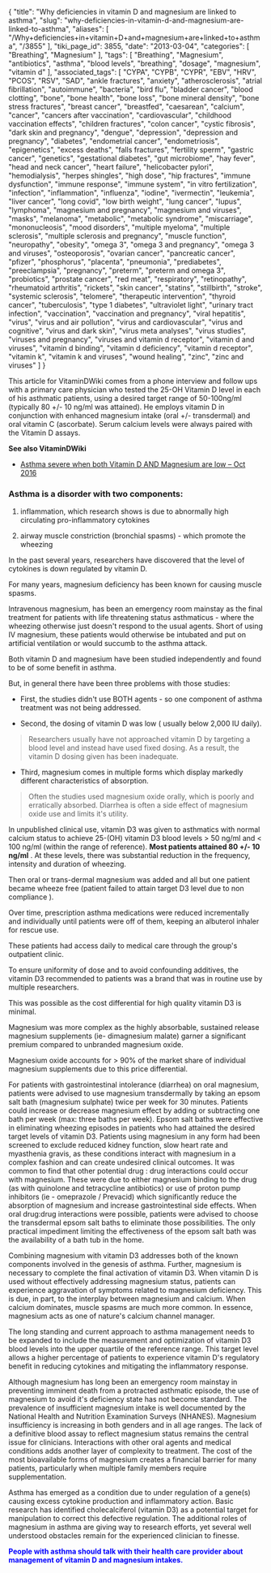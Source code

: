 {
    "title": "Why deficiencies in vitamin D and magnesium are linked to asthma",
    "slug": "why-deficiencies-in-vitamin-d-and-magnesium-are-linked-to-asthma",
    "aliases": [
        "/Why+deficiencies+in+vitamin+D+and+magnesium+are+linked+to+asthma",
        "/3855"
    ],
    "tiki_page_id": 3855,
    "date": "2013-03-04",
    "categories": [
        "Breathing",
        "Magnesium"
    ],
    "tags": [
        "Breathing",
        "Magnesium",
        "antibiotics",
        "asthma",
        "blood levels",
        "breathing",
        "dosage",
        "magnesium",
        "vitamin d"
    ],
    "associated_tags": [
        "CYPA",
        "CYPB",
        "CYPR",
        "EBV",
        "HRV",
        "PCOS",
        "RSV",
        "SAD",
        "ankle fractures",
        "anxiety",
        "atherosclerosis",
        "atrial fibrillation",
        "autoimmune",
        "bacteria",
        "bird flu",
        "bladder cancer",
        "blood clotting",
        "bone",
        "bone health",
        "bone loss",
        "bone mineral density",
        "bone stress fractures",
        "breast cancer",
        "breastfed",
        "caesarean",
        "calcium",
        "cancer",
        "cancers after vaccination",
        "cardiovascular",
        "childhood vaccination effects",
        "children fractures",
        "colon cancer",
        "cystic fibrosis",
        "dark skin and pregnancy",
        "dengue",
        "depression",
        "depression and pregnancy",
        "diabetes",
        "endometrial cancer",
        "endometriosis",
        "epigenetics",
        "excess deaths",
        "falls fractures",
        "fertility sperm",
        "gastric cancer",
        "genetics",
        "gestational diabetes",
        "gut microbiome",
        "hay fever",
        "head and neck cancer",
        "heart failure",
        "helicobacter pylori",
        "hemodialysis",
        "herpes shingles",
        "high dose",
        "hip fractures",
        "immune dysfunction",
        "immune response",
        "immune system",
        "in vitro fertilization",
        "infection",
        "inflammation",
        "influenza",
        "iodine",
        "ivermectin",
        "leukemia",
        "liver cancer",
        "long covid",
        "low birth weight",
        "lung cancer",
        "lupus",
        "lymphoma",
        "magnesium and pregnancy",
        "magnesium and viruses",
        "masks",
        "melanoma",
        "metabolic",
        "metabolic syndrome",
        "miscarriage",
        "mononucleosis",
        "mood disorders",
        "multiple myeloma",
        "multiple sclerosis",
        "multiple sclerosis and pregnancy",
        "muscle function",
        "neuropathy",
        "obesity",
        "omega 3",
        "omega 3 and pregnancy",
        "omega 3 and viruses",
        "osteoporosis",
        "ovarian cancer",
        "pancreatic cancer",
        "pfizer",
        "phosphorus",
        "placenta",
        "pneumonia",
        "prediabetes",
        "preeclampsia",
        "pregnancy",
        "preterm",
        "preterm and omega 3",
        "probiotics",
        "prostate cancer",
        "red meat",
        "respiratory",
        "retinopathy",
        "rheumatoid arthritis",
        "rickets",
        "skin cancer",
        "statins",
        "stillbirth",
        "stroke",
        "systemic sclerosis",
        "telomere",
        "therapeutic intervention",
        "thyroid cancer",
        "tuberculosis",
        "type 1 diabetes",
        "ultraviolet light",
        "urinary tract infection",
        "vaccination",
        "vaccination and pregnancy",
        "viral hepatitis",
        "virus",
        "virus and air pollution",
        "virus and cardiovascular",
        "virus and cognitive",
        "virus and dark skin",
        "virus meta analyses",
        "virus studies",
        "viruses and pregnancy",
        "viruses and vitamin d receptor",
        "vitamin d and viruses",
        "vitamin d binding",
        "vitamin d deficiency",
        "vitamin d receptor",
        "vitamin k",
        "vitamin k and viruses",
        "wound healing",
        "zinc",
        "zinc and viruses"
    ]
}


This article for VitaminDWiki comes from a phone interview and follow ups with a primary care physician who tested the 25-OH Vitamin D level in each of his asthmatic patients, using a desired target range of 50-100ng/ml (typically 80 +/- 10 ng/ml was attained).  He employs vitamin D in conjunction with enhanced magnesium intake (oral +/- transdermal) and oral vitamin C (ascorbate).  Serum calcium levels were always paired with the Vitamin D assays. 

 **See also VitaminDWiki** 

* [Asthma severe when both Vitamin D AND Magnesium are low – Oct 2016](/tags/asthma-severe-when-both-vitamin-d-and-magnesium-are-low-oct-2016.html)

### Asthma is a disorder with two components:

1. inflammation, which research shows is due to abnormally high circulating pro-inflammatory cytokines 

1. airway muscle constriction (bronchial spasms) - which promote the wheezing

In the past several years, researchers have discovered that the level of cytokines is down regulated by vitamin D. 

For many years, magnesium deficiency has been known for causing muscle spasms.  

Intravenous magnesium, has been an emergency room mainstay as the final treatment for patients with life threatening status asthmaticus - where the wheezing otherwise just doesn't respond to the usual agents. Short of using IV magnesium, these patients would otherwise be intubated and put on artificial ventilation or would succumb to the asthma attack.

Both vitamin D and magnesium have been studied independently and found to be of some benefit in asthma.  

But, in general there have been three problems with those studies: 

* First, the studies didn't use BOTH agents - so one component of asthma treatment was not being addressed. 

* Second,  the dosing of vitamin D was low ( usually below 2,000 IU daily).  

> Researchers usually have not approached vitamin D by targeting a  blood level and instead have used fixed dosing.  As a result, the vitamin D dosing given has been inadequate. 

* Third, magnesium comes in multiple forms which display markedly different characteristics of absorption.  

> Often the studies used magnesium oxide orally, which is poorly and erratically absorbed.  Diarrhea is often a side effect of magnesium oxide use and limits it's utility.

In unpublished clinical use, vitamin D3 was given to asthmatics with normal calcium status to achieve  25-(OH) vitamin D3 blood levels > 50 ng/ml and < 100 ng/ml (within the range of reference).   **Most patients attained 80 +/- 10 ng/ml** .  At these levels, there was substantial reduction in the frequency, intensity and duration of wheezing.  

Then oral or trans-dermal magnesium was added and all but one patient became wheeze free (patient failed to attain target D3 level due to non compliance ).  

Over time, prescription asthma medications were reduced  incrementally and individually until patients were off of them, keeping an albuterol inhaler for rescue use.  

These patients had access daily to medical care through the group's outpatient clinic. 

To ensure uniformity of dose and to avoid confounding additives, the vitamin D3 recommended to patients was a brand that was in routine use by multiple researchers.  

This was possible as the cost differential for high quality vitamin D3 is minimal.

Magnesium was more complex as the highly absorbable, sustained release magnesium supplements (ie- dimagnesium malate)  garner a significant premium compared to unbranded magnesium oxide. 

Magnesium oxide accounts for > 90% of the market share of individual magnesium supplements due to this price differential. 

For patients with gastrointestinal intolerance (diarrhea) on oral magnesium, patients were advised to use magnesium transdermally by taking an epsom salt bath (magnesium sulphate) twice per week for 30 minutes.  Patients could increase or decrease magnesium effect by adding or subtracting one bath per week (max: three baths per week).  Epsom salt baths were effective in eliminating wheezing episodes in patients who had attained the desired target levels of vitamin D3.  Patients using magnesium in any form had been screened to exclude reduced kidney function, slow heart rate and myasthenia gravis, as these conditions interact with magnesium in a complex fashion and can create undesired clinical outcomes.  It was common to find that other potential drug : drug interactions could occur with magnesium.  These were due to either magnesium binding to the drug (as with quinolone and tetracycline antibiotics)  or use of proton pump inhibitors (ie - omeprazole / Prevacid) which significantly reduce the absorption of magnesium and increase gastrointestinal side effects.  When oral drug:drug interactions were possible, patients were advised to choose the transdermal epsom salt baths to eliminate those possibilities. The only practical impediment limiting the effectiveness of the epsom salt bath was the availability of a bath tub in the home.

Combining magnesium with vitamin D3 addresses both of the known components involved in the genesis of asthma.  Further, magnesium is necessary to complete the final activation of vitamin D3.  When vitamin D is used without effectively addressing magnesium status, patients can experience aggravation of symptoms related to magnesium deficiency.  This is due, in part, to the interplay between magnesium and calcium.  When calcium dominates, muscle spasms are much more common. In essence, magnesium acts as one of nature's calcium channel manager. 

The long standing and current approach to asthma management needs to be expanded to include the measurement and optimization of vitamin D3 blood levels into the upper quartile of the reference range. This target level allows a higher percentage of patients to experience vitamin D's regulatory benefit in reducing cytokines and mitigating the inflammatory response. 

Although magnesium has long been an emergency room mainstay in preventing imminent death from a protracted asthmatic episode,  the use of magnesium to avoid it's deficiency state has not become standard. The prevalence of insufficient magnesium intake is well documented by the National Health and Nutrition Examination Surveys (NHANES).  Magnesium insufficiency is increasing in both genders and in all age ranges. The lack of a definitive blood assay to reflect magnesium status remains the central issue for clinicians. Interactions with other oral agents and medical conditions adds another layer of complexity to treatment.  The cost of the most bioavailable forms of magnesium creates a financial barrier for many patients, particularly when multiple family members require supplementation.  

Asthma has emerged as a condition due to under regulation of a gene(s) causing excess cytokine production and inflammatory action.  Basic research has identified cholecalciferol (vitamin D3) as a potential target for manipulation to correct this defective regulation.  The additional roles of magnesium in asthma are giving way to research efforts, yet several well understood obstacles remain for the experienced clinician to finesse. 

 **<span style="color:#00F;">People with asthma should talk with their health care provider about management of vitamin D and magnesium intakes.</span>**